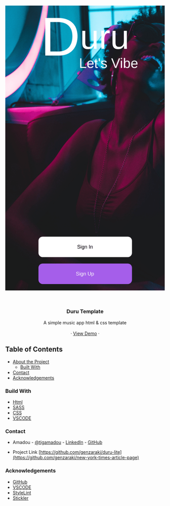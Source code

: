 ![Screenshot Image](images/screen-shot.png)

<!-- PROJECT LOGO -->
<br />
<p align="center">
   <h3 align="center">Duru Template</h3>

  <p align="center">
    A simple music app html &amp; css template
    <br />    
    <br />
    ·
     <a href="https://rawcdn.githack.com/genzaraki/duru-lite/52cacdd1115c5050c057eabf3514042ff853881e/index.html">View Demo</a>
    ·    
  </p>
</p>

<!-- TABLE OF CONTENTS -->
## Table of Contents

* [About the Project](#about-the-project)
  * [Built With](#built-with)
* [Contact](#contact)
* [Acknowledgements](#acknowledgements)



<!-- ABOUT THE PROJECT -->
### Build With

* [Html]()
* [SASS]()
* [CSS]()
* [VSCODE]()


### Contact
* Amadou - [@tigamadou](https://twitter.com/tigamadou) - [LinkedIn](https://www.linkedin.com/in/amadou-ibrahim-75769167) - [GitHub](https://github.com/genzaraki)

* Project Link [https://github.com/genzaraki/duru-lite](https://github.com/genzaraki/new-york-times-article-page)

### Acknowledgements

* [GitHub](https://github.com)
* [VSCODE]()
* [StyleLint]()
* [Stickler]()
